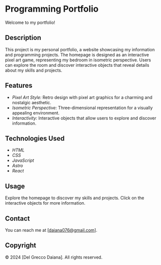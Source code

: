 # Programming Portfolio

Welcome to my portfolio!

## Description

This project is my personal portfolio, a website showcasing my information and programming projects. The homepage is designed as an interactive pixel art game, representing my bedroom in isometric perspective. Users can explore the room and discover interactive objects that reveal details about my skills and projects.

## Features

- *Pixel Art Style:* Retro design with pixel art graphics for a charming and nostalgic aesthetic.
- *Isometric Perspective:* Three-dimensional representation for a visually appealing environment.
- *Interactivity:* Interactive objects that allow users to explore and discover information.

## Technologies Used

- *HTML*
- *CSS*
- *JavaScript*
- *Astro*
- *React*

## Usage

Explore the homepage to discover my skills and projects. Click on the interactive objects for more information.

## Contact

You can reach me at [daiana076@gmail.com].

## Copyright

© 2024 [Del Grecco Daiana]. All rights reserved.
